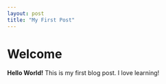 ```yaml
---
layout: post
title: "My First Post"
---
```


# Welcome

**Hello World!** This is my first blog post.
I love learning!